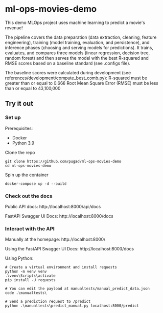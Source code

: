 # ml-ops-movies-demo
This demo MLOps project uses machine learning to predict a movie's revenue!

The pipeline covers the data preparation (data extraction, cleaning, feature engineering), training (model training, evaluation, and persistence), and inference phases (choosing and serving models for predictions). It trains, evaluates, and compares three models (linear regression, decision tree, random forest) and then serves the model with the best R-squared and RMSE scores based on a baseline standard (see .configs file).

The baseline scores were calculated during development (see references/development/compute_best_comb.py):
R-squared must be greater than or equal to 0.668
Root Mean Square Error (RMSE) must be less than or equal to 43,100,000

## Try it out

### Set up

Prerequisites:

- Docker
- Python 3.9

Clone the repo

    git clone https://github.com/pugad/ml-ops-movies-demo 
    cd ml-ops-movies-demo 

Spin up the container

    docker-compose up -d --build


### Check out the docs

Public API docs: http://localhost:8000/api/docs


FastAPI Swagger UI Docs: http://localhost:8000/docs

### Interact with the API

Manually at the homepage: http://localhost:8000/

Using the FastAPI Swagger UI Docs: http://localhost:8000/docs

Using Python:

    # Create a virtual environment and install requests
    python -m venv venv
    .\venv\Scripts\activate
    pip install -U requests

    # You can edit the payload at manualtests/manual_predict_data.json
    code .\manualtests\

    # Send a prediction request to /predict
    python .\manualtests\predict_manual.py localhost:8000/predict
